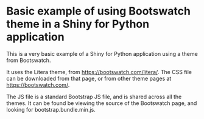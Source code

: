Basic example of using Bootswatch theme in a Shiny for Python application
=========================================================================

This is a very basic example of a Shiny for Python application using a theme from Bootswatch.

It uses the Litera theme, from https://bootswatch.com/litera/. The CSS file can be downloaded from that page, or from other theme pages at https://bootswatch.com/.

The JS file is a standard Bootstrap JS file, and is shared across all the themes. It can be found be viewing the source of the Bootswatch page, and looking for bootstrap.bundle.min.js.
